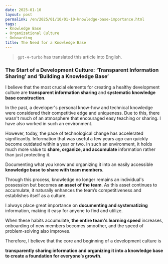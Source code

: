 ```yaml
---
date: 2025-01-10
layout: post
permalink: /en/2025/01/10/01-10-knowledge-base-importance.html
tags:
- Knowledge Base
- Organizational Culture
- Onboarding
title: The Need for a Knowledge Base
---
```

> `gpt-4-turbo` has translated this article into English.

### The Start of a Development Culture: ‘Transparent Information Sharing’ and ‘Building a Knowledge Base’

I believe that the most crucial elements for creating a healthy development culture are **transparent information sharing** and **systematic knowledge base construction**.

In the past, a developer's personal know-how and technical knowledge were considered their competitive edge and uniqueness. Due to this, there wasn't much of an atmosphere that encouraged easy teaching or sharing. I have also worked in such an environment.

However, today, the pace of technological change has accelerated significantly. Information that was useful a few years ago can quickly become outdated within a year or two. In such an environment, it holds much more value to **share, organize, and accumulate** information rather than just protecting it.

Documenting what you know and organizing it into an easily accessible **knowledge base to share with team members**.

Through this process, knowledge no longer remains an individual's possession but becomes **an asset of the team**. As this asset continues to accumulate, it naturally enhances the team’s competitiveness and establishes itself as a culture.

I always place great importance on **documenting and systematizing** information, making it easy for anyone to find and utilize.

When these habits accumulate, **the entire team's learning speed** increases, onboarding of new members becomes smoother, and the speed of problem-solving also improves.

Therefore, I believe that the core and beginning of a development culture is

**transparently sharing information and organizing it into a knowledge base to create a foundation for everyone’s growth**.